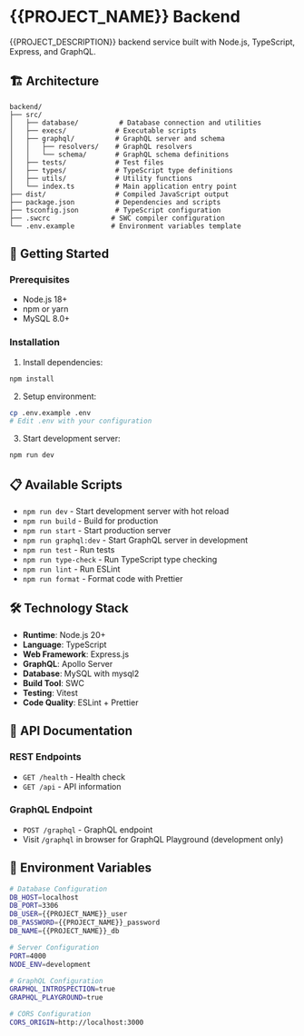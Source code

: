 # {{PROJECT_NAME}} Backend

{{PROJECT_DESCRIPTION}} backend service built with Node.js, TypeScript, Express, and GraphQL.

## 🏗️ Architecture

```
backend/
├── src/
│   ├── database/          # Database connection and utilities
│   ├── execs/            # Executable scripts
│   ├── graphql/          # GraphQL server and schema
│   │   ├── resolvers/    # GraphQL resolvers
│   │   └── schema/       # GraphQL schema definitions
│   ├── tests/            # Test files
│   ├── types/            # TypeScript type definitions
│   ├── utils/            # Utility functions
│   └── index.ts          # Main application entry point
├── dist/                 # Compiled JavaScript output
├── package.json          # Dependencies and scripts
├── tsconfig.json         # TypeScript configuration
├── .swcrc               # SWC compiler configuration
└── .env.example         # Environment variables template
```

## 🚀 Getting Started

### Prerequisites

- Node.js 18+
- npm or yarn
- MySQL 8.0+

### Installation

1. Install dependencies:
```bash
npm install
```

2. Setup environment:
```bash
cp .env.example .env
# Edit .env with your configuration
```

3. Start development server:
```bash
npm run dev
```

## 📋 Available Scripts

- `npm run dev` - Start development server with hot reload
- `npm run build` - Build for production
- `npm run start` - Start production server
- `npm run graphql:dev` - Start GraphQL server in development
- `npm run test` - Run tests
- `npm run type-check` - Run TypeScript type checking
- `npm run lint` - Run ESLint
- `npm run format` - Format code with Prettier

## 🛠️ Technology Stack

- **Runtime**: Node.js 20+
- **Language**: TypeScript
- **Web Framework**: Express.js
- **GraphQL**: Apollo Server
- **Database**: MySQL with mysql2
- **Build Tool**: SWC
- **Testing**: Vitest
- **Code Quality**: ESLint + Prettier

## 📖 API Documentation

### REST Endpoints

- `GET /health` - Health check
- `GET /api` - API information

### GraphQL Endpoint

- `POST /graphql` - GraphQL endpoint
- Visit `/graphql` in browser for GraphQL Playground (development only)

## 🔧 Environment Variables

```bash
# Database Configuration
DB_HOST=localhost
DB_PORT=3306
DB_USER={{PROJECT_NAME}}_user
DB_PASSWORD={{PROJECT_NAME}}_password
DB_NAME={{PROJECT_NAME}}_db

# Server Configuration
PORT=4000
NODE_ENV=development

# GraphQL Configuration
GRAPHQL_INTROSPECTION=true
GRAPHQL_PLAYGROUND=true

# CORS Configuration
CORS_ORIGIN=http://localhost:3000
```